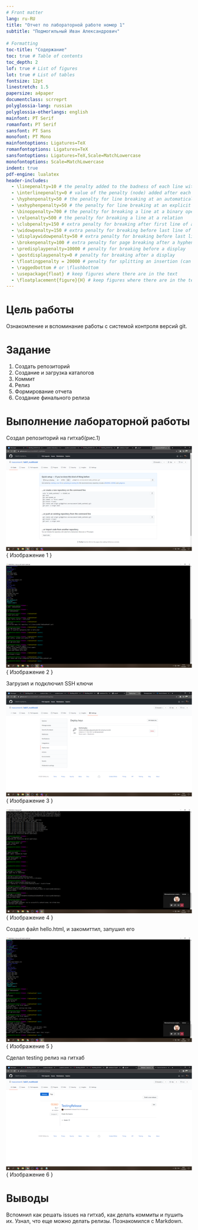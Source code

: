 ```yaml
---
# Front matter
lang: ru-RU
title: "Отчет по лабораторной работе номер 1"
subtitle: "Подмогильный Иван Александрович"

# Formatting
toc-title: "Содержание"
toc: true # Table of contents
toc_depth: 2
lof: true # List of figures
lot: true # List of tables
fontsize: 12pt
linestretch: 1.5
papersize: a4paper
documentclass: scrreprt
polyglossia-lang: russian
polyglossia-otherlangs: english
mainfont: PT Serif
romanfont: PT Serif
sansfont: PT Sans
monofont: PT Mono
mainfontoptions: Ligatures=TeX
romanfontoptions: Ligatures=TeX
sansfontoptions: Ligatures=TeX,Scale=MatchLowercase
monofontoptions: Scale=MatchLowercase
indent: true
pdf-engine: lualatex
header-includes:
  - \linepenalty=10 # the penalty added to the badness of each line within a paragraph (no associated penalty node) Increasing the value makes tex try to have fewer lines in the paragraph.
  - \interlinepenalty=0 # value of the penalty (node) added after each line of a paragraph.
  - \hyphenpenalty=50 # the penalty for line breaking at an automatically inserted hyphen
  - \exhyphenpenalty=50 # the penalty for line breaking at an explicit hyphen
  - \binoppenalty=700 # the penalty for breaking a line at a binary operator
  - \relpenalty=500 # the penalty for breaking a line at a relation
  - \clubpenalty=150 # extra penalty for breaking after first line of a paragraph
  - \widowpenalty=150 # extra penalty for breaking before last line of a paragraph
  - \displaywidowpenalty=50 # extra penalty for breaking before last line before a display math
  - \brokenpenalty=100 # extra penalty for page breaking after a hyphenated line
  - \predisplaypenalty=10000 # penalty for breaking before a display
  - \postdisplaypenalty=0 # penalty for breaking after a display
  - \floatingpenalty = 20000 # penalty for splitting an insertion (can only be split footnote in standard LaTeX)
  - \raggedbottom # or \flushbottom
  - \usepackage{float} # keep figures where there are in the text
  - \floatplacement{figure}{H} # keep figures where there are in the text
---
```


# Цель работы

Ознакомление и вспоминание работы с системой контроля версий git. 

# Задание

1. Создать репозиторий
2. Создание и загрузка каталогов 
3. Коммит
4. Релиз
5. Формирование отчета
6. Создание финального релиза


# Выполнение лабораторной работы

Создал репозиторий на гитхаб(рис.1)

![Название рисунка](images/1.png){ Изображение 1 }

![Название рисунка](images/2.png){ Изображение 2 }

Загрузил и подключил SSH ключи 

![Название рисунка](images/3.png){ Изображение 3 }

![Название рисунка](images/4.png){ Изображение 4 }

Создал файл hello.html, и закомиттил, запушил его 

![Название рисунка](images/5.png){ Изображение 5 }

Сделал testing релиз на гитхаб 

![Название рисунка](images/6.png){ Изображение 6 }



# Выводы

Вспомнил как решать issues на гитхаб, как делать коммиты и пушить их. Узнал, что еще можно делать релизы. Познакомился с Markdown.